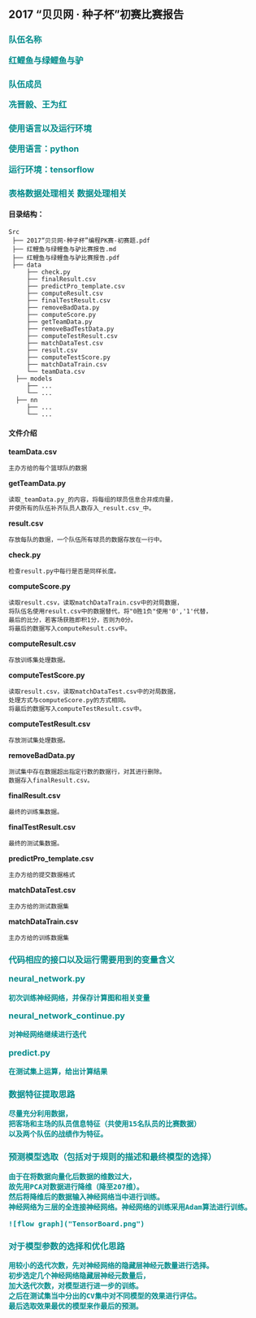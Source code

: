 ## 2017 “贝贝网 · 种子杯”初赛比赛报告

<h3 style="color:darkcyan"> 队伍名称

红鲤鱼与绿鲤鱼与驴

<h3 style="color:darkcyan"> 队伍成员

冼晋毅、王为红

<h3 style="color:darkcyan"> 使用语言以及运行环境

使用语言：python

运行环境：tensorflow


<h3 style="color:darkcyan"> 表格数据处理相关
数据处理相关

#### 目录结构：

    Src
     ├── 2017“贝贝网·种子杯”编程PK赛-初赛题.pdf
     ├── 红鲤鱼与绿鲤鱼与驴比赛报告.md
     ├── 红鲤鱼与绿鲤鱼与驴比赛报告.pdf
     ├── data
         ├── check.py                
         ├── finalResult.csv         
         ├── predictPro_template.csv
         ├── computeResult.csv       
         ├── finalTestResult.csv     
         ├── removeBadData.py
         ├── computeScore.py         
         ├── getTeamData.py          
         ├── removeBadTestData.py
         ├── computeTestResult.csv   
         ├── matchDataTest.csv       
         ├── result.csv
         ├── computeTestScore.py     
         ├── matchDataTrain.csv      
         └── teamData.csv
      ├── models
         ├── ...
         └── ...
      ├── nn
         ├── ...
         └── ...

#### 文件介绍

__teamData.csv__

    主办方给的每个篮球队的数据

__getTeamData.py__
```
读取_teamData.py_的内容，将每组的球员信息合并成向量，
并使所有的队伍补齐队员人数存入_result.csv_中。
```
__result.csv__

    存放每队的数据，一个队伍所有球员的数据存放在一行中。

__check.py__

    检查result.py中每行是否是同样长度。

__computeScore.py__

    读取result.csv，读取matchDataTrain.csv中的对局数据，
    将队伍名使用result.csv中的数据替代，将"0胜1负"使用'0','1'代替，
    最后的比分，若客场获胜即积1分，否则为0分。
    将最后的数据写入computeResult.csv中。

__computeResult.csv__

    存放训练集处理数据。

__computeTestScore.py__

    读取result.csv，读取matchDataTest.csv中的对局数据，
    处理方式与computeScore.py的方式相同。
    将最后的数据写入computeTestResult.csv中。

__computeTestResult.csv__

    存放测试集处理数据。

__removeBadData.py__

    测试集中存在数据超出指定行数的数据行，对其进行删除。
    数据存入finalResult.csv。

__finalResult.csv__

    最终的训练集数据。

__finalTestResult.csv__

    最终的测试集数据。

__predictPro_template.csv__

    主办方给的提交数据格式

__matchDataTest.csv__

    主办方给的测试数据集

__matchDataTrain.csv__

    主办方给的训练数据集


<h3 style="color:darkcyan"> 代码相应的接口以及运行需要用到的变量含义

__neural_network.py__

    初次训练神经网络，并保存计算图和相关变量

__neural_network_continue.py__

    对神经网络继续进行迭代

__predict.py__

    在测试集上运算，给出计算结果

<h3 style="color:darkcyan"> 数据特征提取思路

    尽量充分利用数据，
    把客场和主场的队员信息特征（共使用15名队员的比赛数据）
    以及两个队伍的战绩作为特征。

<h3 style="color:darkcyan"> 预测模型选取（包括对于规则的描述和最终模型的选择）

    由于在将数据向量化后数据的维数过大，
    故先用PCA对数据进行降维（降至207维）。
    然后将降维后的数据输入神经网络当中进行训练。
    神经网络为三层的全连接神经网络。神经网络的训练采用Adam算法进行训练。

    ![flow graph]("TensorBoard.png")

<h3 style="color:darkcyan"> 对于模型参数的选择和优化思路

    用较小的迭代次数，先对神经网络的隐藏层神经元数量进行选择。
    初步选定几个神经网络隐藏层神经元数量后，
    加大迭代次数，对模型进行进一步的训练。
    之后在测试集当中分出的CV集中对不同模型的效果进行评估。
    最后选取效果最优的模型来作最后的预测。
